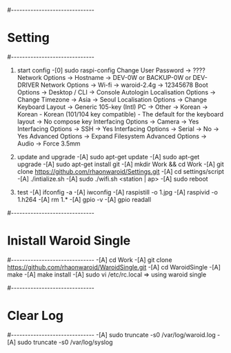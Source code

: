 ﻿#------------------------------
#	Setting
#------------------------------
1. start config
	-[0] sudo raspi-config
		Change User Password -> ????
		Network Options -> Hostname -> DEV-0W or BACKUP-0W or DEV-DRIVER
		Network Options -> Wi-fi -> waroid-2.4g -> 12345678 
		Boot Options -> Desktop / CLI -> Console Autologin
		Localisation Options -> Change Timezone -> Asia -> Seoul
		Localisation Options -> Change Keyboard Layout -> Generic 105-key (Intl) PC -> Other -> Korean -> Korean - Korean (101/104 key compatible) - The default for the keyboard layout -> No compose key
		Interfacing Options -> Camera -> Yes
		Interfacing Options -> SSH -> Yes
		Interfacing Options -> Serial -> No -> Yes
		Advanced Options -> Expand Filesystem
		Advanced Options -> Audio -> Force 3.5mm
	
2. update and upgrade
	-[A] sudo apt-get update
	-[A] sudo apt-get upgrade
	-[A] sudo apt-get install git
	-[A] mkdir Work && cd Work
	-[A] git clone https://github.com/rhaonwaroid/Settings.git
	-[A] cd settings/script
	-[A] ./intialize.sh
	-[A] sudo ./wifi.sh <station | ap>
	-[A] sudo reboot
	
3. test
	-[A] ifconfig -a
	-[A] iwconfig
	-[A] raspistill -o 1.jpg
	-[A] raspivid -o 1.h264
	-[A] rm 1.*
	-[A] gpio -v
	-[A] gpio readall
	
#------------------------------
#	Inistall Waroid Single 
#------------------------------
	-[A] cd Work
	-[A] git clone https://github.com/rhaonwaroid/WaroidSingle.git
	-[A] cd WaroidSingle
	-[A] make
	-[A] make install
	-[A] sudo vi /etc/rc.local
		=> using waroid single

#------------------------------
#	Clear Log
#------------------------------
	-[A] sudo truncate -s0 /var/log/waroid.log
	-[A] sudo truncate -s0 /var/log/syslog
	